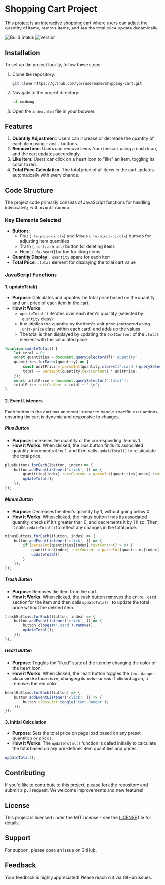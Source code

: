 # Shopping Cart Project

This project is an interactive shopping cart where users can adjust the quantity of items, remove items, and see the total price update dynamically.

![Build Status](https://img.shields.io/badge/build-passing-brightgreen) ![Version](https://img.shields.io/badge/version-1.0.0-blue)

## Installation

To set up the project locally, follow these steps:
1. Clone the repository:
   ```bash
   git clone https://github.com/yourusername/shopping-cart.git
   ```
2. Navigate to the project directory:
   ```bash
   cd imabong
   ```
3. Open the `index.html` file in your browser.

## Features

1. **Quantity Adjustment**: Users can increase or decrease the quantity of each item using `+` and `-` buttons.
2. **Remove Item**: Users can remove items from the cart using a trash icon, and the cart updates accordingly.
3. **Like Item**: Users can click on a heart icon to "like" an item, toggling its color to red.
4. **Total Price Calculation**: The total price of all items in the cart updates automatically with every change.


## Code Structure

The project code primarily consists of JavaScript functions for handling interactivity with event listeners.

### Key Elements Selected

- **Buttons**: 
  - Plus (`.fa-plus-circle`) and Minus (`.fa-minus-circle`) buttons for adjusting item quantities
  - Trash (`.fa-trash-alt`) button for deleting items
  - Heart (`.fa-heart`) button for liking items
- **Quantity Display**: `.quantity` spans for each item
- **Total Price**: `.total` element for displaying the total cart value


### JavaScript Functions

#### 1. updateTotal()
- **Purpose**: Calculates and updates the total price based on the quantity and unit price of each item in the cart.
- **How it Works**: 
  - `updateTotal()` iterates over each item's quantity (selected by `.quantity` class)
  - It multiplies the quantity by the item's unit price (extracted using `.unit-price` class within each card) and adds up the values
  - The total is then displayed by updating the `textContent` of the `.total` element with the calculated price

```javascript
function updateTotal() {
    let total = 0;
    const quantities = document.querySelectorAll('.quantity');
    quantities.forEach((quantity) => {
        const unitPrice = parseInt(quantity.closest('.card').querySelector('.unit-price').textContent);
        total += parseInt(quantity.textContent) * unitPrice;
    });
    const totalPrice = document.querySelector('.total');
    totalPrice.textContent = total + ' \n';
}
```


#### 2. Event Listeners
Each button in the cart has an event listener to handle specific user actions, ensuring the cart is dynamic and responsive to changes.

##### Plus Button
- **Purpose**: Increases the quantity of the corresponding item by 1.
- **How it Works**: When clicked, the plus button finds its associated quantity, increments it by 1, and then calls `updateTotal()` to recalculate the total price.

```javascript
plusButtons.forEach((button, index) => {
    button.addEventListener('click', () => {
        quantities[index].textContent = parseInt(quantities[index].textContent) + 1;
        updateTotal();
    });
});
```


##### Minus Button
- **Purpose**: Decreases the item's quantity by 1, without going below 0.
- **How it Works**: When clicked, the minus button finds its associated quantity, checks if it's greater than 0, and decrements it by 1 if so. Then, it calls `updateTotal()` to reflect any changes in the total price.

```javascript
minusButtons.forEach((button, index) => {
    button.addEventListener('click', () => {
        if (parseInt(quantities[index].textContent) > 0) {
            quantities[index].textContent = parseInt(quantities[index].textContent) - 1;
            updateTotal();
        }
    });
});
```


##### Trash Button
- **Purpose**: Removes the item from the cart.
- **How it Works**: When clicked, the trash button removes the entire `.card` section for the item and then calls `updateTotal()` to update the total price without the deleted item.

```javascript
trashButtons.forEach((button, index) => {
    button.addEventListener('click', () => {
        button.closest('.card').remove();
        updateTotal();
    });
});
```


##### Heart Button
- **Purpose**: Toggles the "liked" state of the item by changing the color of the heart icon.
- **How it Works**: When clicked, the heart button toggles the `text-danger` class on the heart icon, changing its color to red. If clicked again, it removes the red color.

```javascript
heartButtons.forEach((button) => {
    button.addEventListener('click', () => {
        button.classList.toggle('text-danger');
    });
});
```


#### 3. Initial Calculation
- **Purpose**: Sets the total price on page load based on any preset quantities or prices.
- **How it Works**: The `updateTotal()` function is called initially to calculate the total based on any pre-defined item quantities and prices.

```javascript
updateTotal();
```


## Contributing

If you'd like to contribute to this project, please fork the repository and submit a pull request. We welcome improvements and new features!

## License

This project is licensed under the MIT License - see the [LICENSE](LICENSE) file for details.

## Support

For support, please open an issue on GitHub.

## Feedback

Your feedback is highly appreciated! Please reach out via GitHub issues.